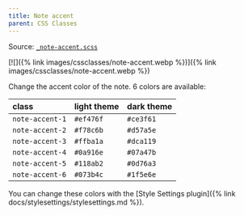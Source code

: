 ```yaml
---
title: Note accent
parent: CSS Classes
---
```


Source: [`_note-accent.scss`](https://github.com/ElsaTam/obsidian-fancy-a-story/blob/main/postcss/cssclasses/_note-accent.scss)

[![]({% link images/cssclasses/note-accent.webp %})]({% link images/cssclasses/note-accent.webp %})

Change the accent color of the note. 6 colors are available:

| class | light theme | dark theme |
|:------|:-----------|:------------|
| `note-accent-1` | <span class="col-tag" style="background:#ef476f;"></span> `#ef476f` | <span class="col-tag" style="background:#ce3f61;"></span> `#ce3f61` |
| `note-accent-2` | <span class="col-tag" style="background:#f78c6b;"></span> `#f78c6b` | <span class="col-tag" style="background:#d57a5e;"></span> `#d57a5e` |
| `note-accent-3` | <span class="col-tag" style="background:#ffba1a;"></span> `#ffba1a` | <span class="col-tag" style="background:#dca119;"></span> `#dca119` |
| `note-accent-4` | <span class="col-tag" style="background:#0a916e;"></span> `#0a916e` | <span class="col-tag" style="background:#07a47b;"></span> `#07a47b` |
| `note-accent-5` | <span class="col-tag" style="background:#118ab2;"></span> `#118ab2` | <span class="col-tag" style="background:#0d76a3;"></span> `#0d76a3` |
| `note-accent-6` | <span class="col-tag" style="background:#073b4c;"></span> `#073b4c` | <span class="col-tag" style="background:#1f5e6e;"></span> `#1f5e6e` |


You can change these colors with the [Style Settings plugin]({% link docs/stylesettings/stylesettings.md %}).